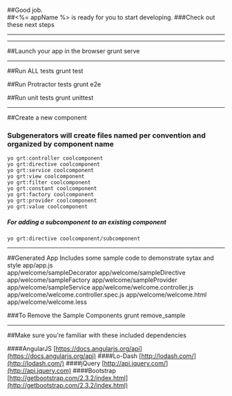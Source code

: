 ##Good job.  
##<%= appName %> is ready for you to start developing.
###Check out these next steps

------

------

##Launch your app in the browser
    grunt serve
    
------
    
##Run ALL tests
    grunt test
    
##Run Protractor tests
    grunt e2e
    
##Run unit tests
    grunt unittest

------
    
##Create a new component
### Subgenerators will create files named per convention and organized by component name 
    yo grt:controller coolcomponent
    yo grt:directive coolcomponent
    yo grt:service coolcomponent
    yo grt:view coolcomponent
    yo grt:filter coolcomponent
    yo grt:constant coolcomponent
    yo grt:factory coolcomponent
    yo grt:provider coolcomponent
    yo grt:value coolcomponent
        
##### For adding a subcomponent to an existing component  
    yo grt:directive coolcomponent/subcomponent

------

##Generated App Includes some sample code to demonstrate sytax and style
    app/app.js    
    app/welcome/sampleDecorator
    app/welcome/sampleDirective
    app/welcome/sampleFactory
    app/welcome/sampleProvider
    app/welcome/sampleService
    app/welcome/welcome.controller.js
    app/welcome/welcome.controller.spec.js
    app/welcome/welcome.html
    app/welcome/welcome.less

###To Remove the Sample Components
    grunt remove_sample

------

##Make sure you're familiar with these included dependencies
  
####AngularJS [https://docs.angularjs.org/api](https://docs.angularjs.org/api)
####Lo-Dash [http://lodash.com/](http://lodash.com/)
####jQuery [http://api.jquery.com/](http://api.jquery.com)
####Bootstrap [http://getbootstrap.com/2.3.2/index.html](http://getbootstrap.com/2.3.2/index.html)